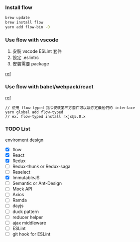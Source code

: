 ### Install flow
```bash
brew update
brew install flow
yarn add flow-bin -D
```

### Use flow with vscode
1. 安裝 vscode ESLint 套件
2. 設定 .eslintrc
3. 安裝需要 package

[ref](https://zhuanlan.zhihu.com/p/26310058)

### Use flow with babel/webpack/react
[ref](https://medium.com/@fastphrase/integrating-flow-into-a-react-project-fbbc2f130eed)

```
// 使用 flow-typed 指令安裝第三方套件可以讓你定義他們的 interface
yarn global add flow-typed
// ex. flow-typed install rxjs@5.0.x
```


### TODO List
enviroment design
- [x] flow
- [x] React
- [x] Redux
- [ ] Redux-thunk or Redux-saga
- [ ] Reselect
- [x] ImmutableJS
- [ ] Semantic or Ant-Design
- [ ] Mock API
- [ ] Axios
- [ ] Ramda
- [ ] dayjs
- [ ] duck pattern
- [ ] reducer helper
- [ ] ajax middleware
- [ ] ESLint
- [ ] git hook for ESLint
